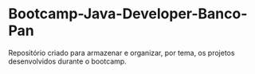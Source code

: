 # Bootcamp-Java-Developer-Banco-Pan
 Repositório criado para armazenar e organizar, por tema, os projetos desenvolvidos durante o bootcamp.
